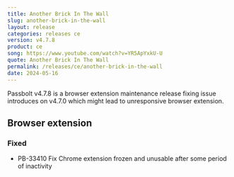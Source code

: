 ```yaml
---
title: Another Brick In The Wall
slug: another-brick-in-the-wall
layout: release
categories: releases ce
version: v4.7.8
product: ce
song: https://www.youtube.com/watch?v=YR5ApYxkU-U
quote: Another Brick In The Wall
permalink: /releases/ce/another-brick-in-the-wall
date: 2024-05-16
---
```


Passbolt v4.7.8 is a browser extension maintenance release fixing issue introduces on v4.7.0 which might lead to unresponsive browser extension.

## Browser extension
### Fixed
- PB-33410 Fix Chrome extension frozen and unusable after some period of inactivity

